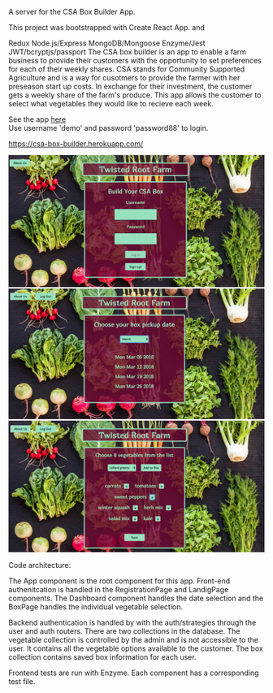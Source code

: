 A server for the CSA Box Builder App.  

This project was bootstrapped with Create React App. and

Redux
Node.js/Express
MongoDB/Mongoose
Enzyme/Jest
JWT/bcryptjs/passport
The CSA box builder is an app to enable a farm business to provide their customers with the opportunity to set preferences for each of their weekly shares. CSA stands for Community Supported Agriculture and is a way for cusotmers to provide the farmer with her preseason start up costs. In exchange for their investment, the customer gets a weekly share of the farm's produce. This app allows the customer to select what vegetables they would like to recieve each week.

See the app [here](https://csa-box-builder.now.sh/)  
Use username 'demo' and password 'password88' to login.

https://csa-box-builder.herokuapp.com/

![Login Page](./screen-shots/login.png)
![Dashboard](./screen-shots/dashboard.png)
![Box Page](./screen-shots/adding-items.png)

Code architecture:

The App component is the root component for this app. Front-end authenitcation is handled in the RegistrationPage and LandigPage components. The Dashboard component handles the date selection and the BoxPage handles the individual vegetable selection.

Backend authentication is handled by with the auth/strategies through the user and auth routers. There are two collections in the database. The vegetable collection is controlled by the admin and is not accessible to the user. It contains all the vegetable options available to the customer. The box collection contains saved box information for each user.

Frontend tests are run with Enzyme. Each component has a corresponding test file.
